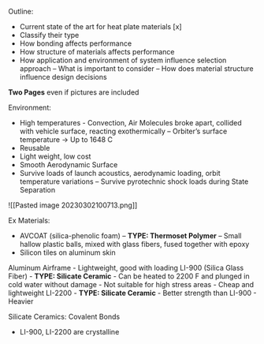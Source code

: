 Outline:
- Current state of the art for heat plate materials [x]
- Classify their type
- How bonding affects performance
- How structure of materials affects performance
- How application and environment of system influence selection approach
	– What is important to consider
	– How does material structure influence design decisions

**Two Pages** even if pictures are included

Environment:
- High temperatures - Convection, Air Molecules broke apart, collided with vehicle surface, reacting exothermically
	– Orbiter’s surface temperature → Up to 1648 C
- Reusable
- Light weight, low cost
- Smooth Aerodynamic Surface
- Survive loads of launch acoustics, aerodynamic loading, orbit temperature variations
	– Survive pyrotechnic shock loads during State Separation

![[Pasted image 20230302100713.png]]

Ex Materials:
- AVCOAT (silica-phenolic foam)
	– **TYPE: Thermoset Polymer**
	– Small hallow plastic balls, mixed with glass fibers, fused together with epoxy
- Silicon tiles on aluminum skin

Aluminum Airframe - Lightweight, good with loading
LI-900 (Silica Glass Fiber) 
	- **TYPE: Silicate Ceramic**
	- Can be heated to 2200 F and plunged in cold water without damage
	- Not suitable for high stress areas
	- Cheap and lightweight
LI-2200
	- **TYPE: Silicate Ceramic**
	- Better strength than LI-900
	- Heavier

Silicate Ceramics: Covalent Bonds
- LI-900, LI-2200 are crystalline

